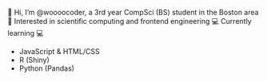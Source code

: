👋 Hi, I’m @woooocoder, a 3rd year CompSci (BS) student in the Boston area
👀 Interested in scientific computing and frontend engineering 
💻 Currently learning 💻 
   - JavaScript & HTML/CSS
   - R (Shiny)
   - Python (Pandas) 
<!--- 🥼 What I'm Working on 🥼 --->

<!---
woooocoder/woooocoder is a ✨ special ✨ repository because its `README.md` (this file) appears on your GitHub profile.
You can click the Preview link to take a look at your changes.
--->
